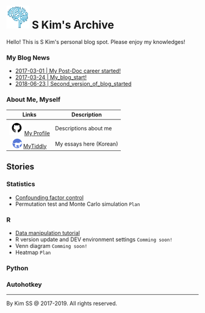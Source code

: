 # <img src="img/favicon.png" width="60px" /> S Kim's Archive

Hello! This is S Kim's personal blog spot. Please enjoy my knowledges!



### My Blog News

- [2017-03-01 | My Post-Doc career started!](https://kisudsoe.github.io/2017-03-01-My_Post-Doc_career_started!.html)
- [2017-03-24 | My_blog_start!](https://kisudsoe.github.io/2017-03-24-My_blog_start!.html)
- [2018-06-23 | Second_version_of_blog_started](https://kisudsoe.github.io/2018-06-23-Second_version_of_blog_started.html)

### About Me, Myself

|                            Links                             | Description             |
| :----------------------------------------------------------: | ----------------------- |
| <img src="img/github-icon.png" height=40px />[My Profile](https://kisudsoe.github.io/README.html) | Descriptions about me   |
| <img src="img/tiddly-icon.png" height=25px /> [MyTiddly](https://kisudsoe.github.io/Tiddly_Ko.html) | My essays here (Korean) |



## Stories

### Statistics

- [Confounding factor control](https://kisudsoe.github.io/(Stat)_Confounding_factor_control.html)
- Permutation test and Monte Carlo simulation `Plan`

### R

- [Data manipulation tutorial](https://kisudsoe.github.io/(R)_Data_manipulation_tutorial.html)
- R version update and DEV environment settings `Comming soon!`
- Venn diagram `Comming soon!`
- Heatmap `Plan`

### Python

### Autohotkey



---

By Kim SS @ 2017-2019. All rights reserved.